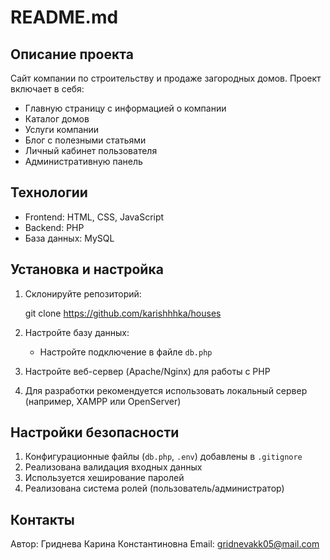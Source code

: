 # README.md

## Описание проекта

Сайт компании по строительству и продаже загородных домов. Проект включает в себя:
- Главную страницу с информацией о компании
- Каталог домов
- Услуги компании
- Блог с полезными статьями
- Личный кабинет пользователя
- Административную панель

## Технологии

- Frontend: HTML, CSS, JavaScript
- Backend: PHP
- База данных: MySQL

## Установка и настройка

1. Склонируйте репозиторий:

   git clone https://github.com/karishhhka/houses
   
3. Настройте базу данных:
   - Настройте подключение в файле `db.php`

4. Настройте веб-сервер (Apache/Nginx) для работы с PHP

5. Для разработки рекомендуется использовать локальный сервер (например, XAMPP или OpenServer)




## Настройки безопасности

1. Конфигурационные файлы (`db.php`, `.env`) добавлены в `.gitignore`
2. Реализована валидация входных данных
3. Используется хеширование паролей
4. Реализована система ролей (пользователь/администратор)

## Контакты
Автор: Гриднева Карина Константиновна
Email: gridnevakk05@mail.com
